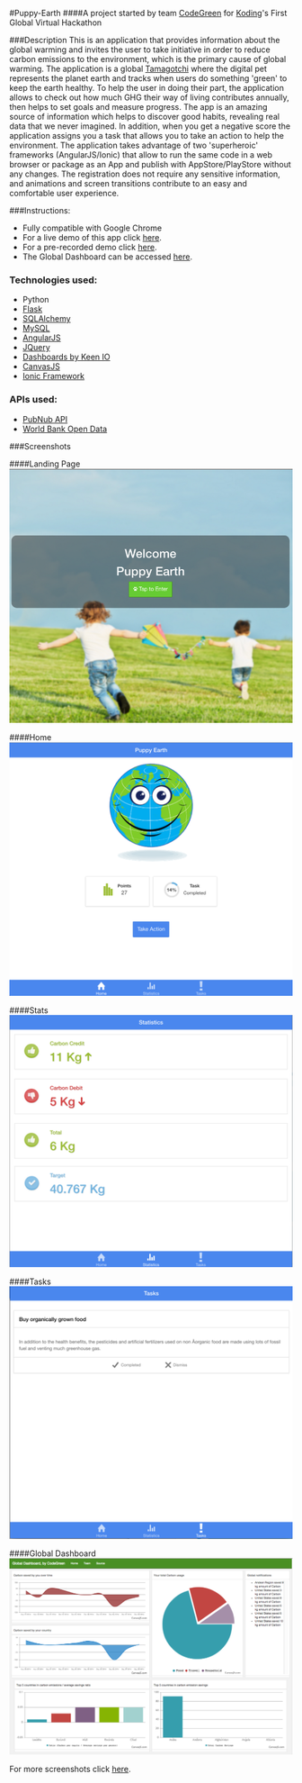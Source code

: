 #Puppy-Earth
####A project started by team [CodeGreen](https://github.com/koding/global.hackathon/blob/master/Teams/CodeGreen/ABOUT.md) for [Koding](https://koding.com/)'s First Global Virtual Hackathon

###Description
This is an application that provides information about the global warming and invites the user to take initiative in order to reduce carbon emissions to the environment, which is the primary cause of global warming. The application is a global [Tamagotchi](http://en.wikipedia.org/wiki/Tamagotchi) where the digital pet represents the planet earth and tracks when users do something 'green' to keep the earth healthy. To help the user in doing their part, the application allows to check out how much GHG their way of living contributes annually, then helps to set goals and measure progress. The app is an amazing source of information which helps to discover good habits, revealing real data that we never imagined. In addition, when you get a negative score the application assigns you a task that allows you to take an action to help the environment. The application takes advantage of two 'superheroic' frameworks (AngularJS/Ionic) that allow to run the same code in a web browser or package as an App and publish with AppStore/PlayStore without any changes. The registration does not require any sensitive information, and animations and screen transitions contribute to an easy and comfortable user experience.

###Instructions:
* Fully compatible with Google Chrome
* For a live demo of this app click [here](http://menivaitsi.koding.io/app/).
* For a pre-recorded demo click [here](https://www.youtube.com/watch?v=MoEgDT1hdiQ).
* The Global Dashboard can be accessed [here](http://udkkb47b1650.dimuthuupe.koding.io/dashboard/).

### Technologies used:
* Python
* [Flask](http://flask.pocoo.org/)
* [SQLAlchemy](http://www.sqlalchemy.org/)
* [MySQL](http://dev.mysql.com/)
* [AngularJS](http://ww.angularjs.org/)
* [JQuery](http://ww.jquery.org/)
* [Dashboards by Keen IO](https://github.com/keen/dashboards)
* [CanvasJS](http://canvasjs.com/)
* [Ionic Framework](http://ionicframework.com/)

### APIs used:
* [PubNub API](http://www.pubnub.com/)
* [World Bank Open Data](http://data.worldbank.org/)

###Screenshots

####Landing Page
![Landing Page](https://raw.githubusercontent.com/DImuthuUpe/code-green-hackathon/master/app/img/screenshots/landing.png "Landing Page")

####Home
![Home Page](https://raw.githubusercontent.com/DImuthuUpe/code-green-hackathon/master/app/img/screenshots/home_2.png "Home Page")

####Stats
![Stats Page](https://raw.githubusercontent.com/DImuthuUpe/code-green-hackathon/master/app/img/screenshots/stats_good.png "Stats Page")

####Tasks
![Tasks Page](https://raw.githubusercontent.com/DImuthuUpe/code-green-hackathon/master/app/img/screenshots/tasks_2.png "Tasks Page")

####Global Dashboard
![Global Dashboard](https://raw.githubusercontent.com/DImuthuUpe/code-green-hackathon/master/app/img/screenshots/global_dashboard.png "Global Dashboard")

For more screenshots click [here](https://github.com/DImuthuUpe/code-green-hackathon/tree/master/app/img/screenshots).
